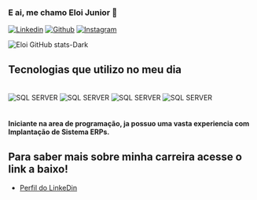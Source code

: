 ### E ai, me chamo Eloi Junior 👋  
[![Linkedin](https://img.shields.io/badge/LinkedIn-0077B5?style=for-the-badge&logo=linkedin&logoColor=white)](www.linkedin.com/in/eloi-soares-89965214a) 
[![Github](https://img.shields.io/badge/GitHub-100000?style=for-the-badge&logo=github&logoColor=white)]([www.linkedin.com/in/eloi-soares-89965214a](https://github.com/Eloisjuniot)) 
[![Instagram](https://img.shields.io/badge/Instagram-E4405F?style=for-the-badge&logo=instagram&logoColor=white)](https://www.instagram.com/eloi.junior.s?igsh=Z3Bma3lmcGtjNWVt)

![Eloi GitHub stats-Dark](https://github-readme-stats.vercel.app/api?username=Eloisjuniot&show_icons=true&theme=highcontrast)


## Tecnologias que utilizo no meu dia

<div style="display: inline_block"><br/>
    <img align="center" alt= "SQL SERVER"
     src="https://img.shields.io/badge/Microsoft_SQL_Server-CC2927?style=for-the-badge&logo=microsoft-sql-server&logoColor=white"/ >
     <img align="center" alt= "SQL SERVER"
     src="https://img.shields.io/badge/Notion-000000?style=for-the-badge&logo=notion&logoColor=white"/ >
     <img align="center" alt= "SQL SERVER"
     src="https://img.shields.io/badge/Microsoft_Excel-217346?style=for-the-badge&logo=microsoft-excel&logoColor=white"/ >
     <img align="center" alt= "SQL SERVER"
     src="https://img.shields.io/badge/Visual_Studio-5C2D91?style=for-the-badge&logo=visual%20studio&logoColor=white"/ >
</div><br/>

#### Iniciante na area de programação, ja possuo uma vasta experiencia com Implantação de Sistema ERPs.

## Para saber mais sobre minha carreira acesse o link a baixo!
- [Perfil do LinkeDin](www.linkedin.com/in/eloi-soares-89965214a)



